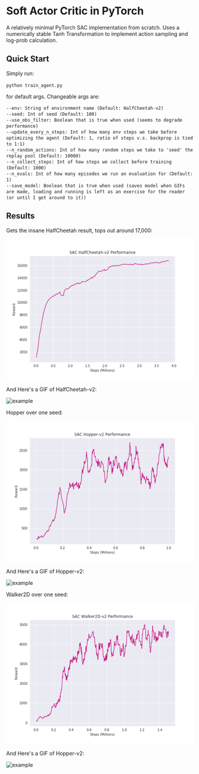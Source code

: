 # Soft Actor Critic in PyTorch

A relatively minimal PyTorch SAC implementation from scratch. Uses a numerically stable Tanh Transformation to implement action sampling and log-prob calculation.

## Quick Start

Simply run:

`python train_agent.py`

for default args. Changeable args are:
```
--env: String of environment name (Default: HalfCheetah-v2)
--seed: Int of seed (Default: 100)
--use_obs_filter: Boolean that is true when used (seems to degrade performance)
--update_every_n_steps: Int of how many env steps we take before optimizing the agent (Default: 1, ratio of steps v.s. backprop is tied to 1:1)
--n_random_actions: Int of how many random steps we take to 'seed' the replay pool (Default: 10000)
--n_collect_steps: Int of how steps we collect before training  (Default: 1000)
--n_evals: Int of how many episodes we run an evaluation for (Default: 1)
--save_model: Boolean that is true when used (saves model when GIFs are made, loading and running is left as an exercise for the reader (or until I get around to it))
```

## Results

Gets the insane HalfCheetah result, tops out around 17,000:

![example](./assets/HalfCheetah.png)

And Here's a GIF of HalfCheetah-v2:

![example](./assets/HalfCheetah-v2_2300000-small.gif)

Hopper over one seed:

![example](./assets/Hopper.png)

And Here's a GIF of Hopper-v2:

![example](./assets/Hopper-v2_1467651-small.gif)

Walker2D over one seed:

![example](./assets/Walker2D.png)

And Here's a GIF of Hopper-v2:

![example](./assets/Walker2d-v2_2638250-small.gif)
